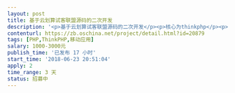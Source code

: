 ```yaml
---                
layout: post       
title: 基于云划算试客联盟源码的二次开发           
description: '<p>基于云划算试客联盟源码的二次开发</p><p>核心为thinkphp</p><p>需要增加：</p><p>1.在现有会员级别增加一种会员级别身份</p><p>2.增加会员邀请和邀请管理功能</p><p>杭州见面聊最好（我去找你）</p><p>价格可再议</p>'     
contenturl: https://zb.oschina.net/project/detail.html?id=20879      
tags: [PHP,ThinkPHP,移动应用]            
salary: 1000-3000元          
publish_time: '已发布 17 小时'         
start_time: '2018-06-23 20:51:04'           
apply: 2                   
time_range: 3 天              
status: 招募中                  
---                 
```

